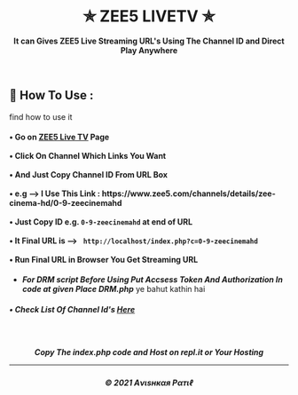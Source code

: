 <h1 align="center"> ✯ ZEE5 LIVETV ✯ </h1>

<p align="center"><b>It can Gives ZEE5 Live Streaming URL's Using The Channel ID and Direct Play Anywhere</b></p><br>

<h2>🍁 How To Use : </h2>
find how to use it
<h4>
• Go on <a href="https://www.zee5.com/channels">ZEE5 Live TV</a> Page <br><br>
• Click On Channel Which Links You Want <br><br>
• And Just Copy Channel ID From URL Box <br><br>
• e.g --> I Use This Link : https://www.zee5.com/channels/details/zee-cinema-hd/0-9-zeecinemahd <br><br>
• Just Copy ID e.g. <code>0-9-zeecinemahd</code> at end of URL <br><br>
  • It Final URL is --> <code> http://localhost/index.php?c=0-9-zeecinemahd </code> <br><br>
• Run Final URL in Browser You Get Streaming URL <br>
</h4>
  
- ***For DRM script Before Using Put Accsess Token And Authorization In code at given Place DRM.php***
ye bahut kathin hai
<h5>• Check List Of Channel Id's <a href="Channel_IDs.md">Here</a></h5>
<br>



<h5 align="center"> Copy The index.php code and Host on repl.it or Your Hosting
   
---
<h5 align='center'>© 2021 Aνιѕнкαя Pαтιℓ</h5>
